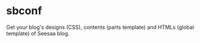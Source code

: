 sbconf
======

Get your blog's designs (CSS), contents (parts template) and HTMLs (global template) of Seesaa blog. 
